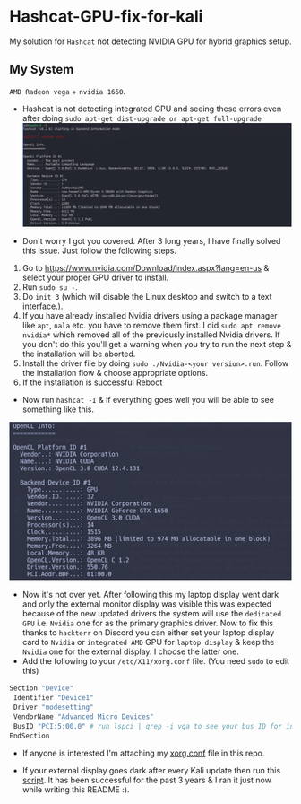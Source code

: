 # Hashcat-GPU-fix-for-kali
My solution for `Hashcat` not detecting NVIDIA GPU for hybrid graphics setup.

## My System
`AMD Radeon vega` + `nvidia 1650`.

- Hashcat is not detecting integrated GPU and seeing these errors even after doing `sudo apt-get dist-upgrade or apt-get full-upgrade`
![alt text](./assets/image1.png)


- Don't worry I got you covered. After 3 long years, I have finally solved this issue. Just follow the following steps.

1. Go to https://www.nvidia.com/Download/index.aspx?lang=en-us & select your proper GPU driver to install.
2. Run `sudo su -`. 
3. Do `init 3` (which will disable the Linux desktop and switch to a text interface.).
4. If you have already installed Nvidia drivers using a package manager like `apt`, `nala` etc. you have to remove them first. I did `sudo apt remove nvidia*` which removed all of the previously installed Nvidia drivers. If you don't do this you'll get a warning when you try to run the next step & the installation will be aborted.
5. Install the driver file by doing `sudo ./Nvidia-<your version>.run`. Follow the installation flow & choose appropriate options. 
6. If the installation is successful Reboot

- Now run `hashcat -I` & if everything goes well you will be able to see something like this. 

![alt text](./assets/image.png)

- Now it's not over yet. After following this my laptop display went dark and only the external monitor display was visible this was expected because of the new updated drivers the system will use the `dedicated GPU` i.e. `Nvidia` one for as the primary graphics driver. Now to fix this thanks to `hackterr` on Discord you can either set your laptop display card to `Nvidia` or `integrated AMD` GPU for `laptop display` & keep the `Nvidia` one for the external display. I choose the latter one.
- Add the following to your `/etc/X11/xorg.conf` file. (You need `sudo` to edit this)

```sh
Section "Device"
 Identifier "Device1"
 Driver "modesetting"
 VendorName "Advanced Micro Devices"
 BusID "PCI:5:00.0" # run lspci | grep -i vga to see your bus ID for integrated GPU. In my case, it was 5:00.0
EndSection
```
- If anyone is interested I'm attaching my [xorg.conf](./xorg.conf) file in this repo.

- If your external display goes dark after every Kali update then run this [script](https://github.com/Aviksaikat/Hybrid-Graphics-Setup). It has been successful for the past 3 years & I ran it just now while writing this README :).